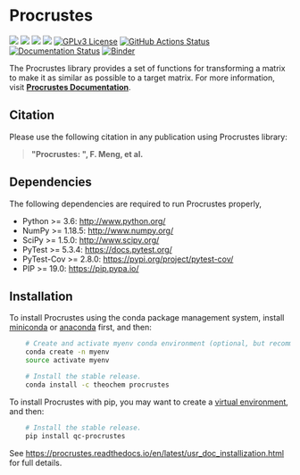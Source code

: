 Procrustes
==========

<a href='https://docs.python.org/3.6/'><img src='https://img.shields.io/badge/python-3.6-blue.svg'></a>
<a href='https://docs.python.org/3.7/'><img src='https://img.shields.io/badge/python-3.7-blue.svg'></a>
<a href='https://docs.python.org/3.8/'><img src='https://img.shields.io/badge/python-3.8-blue.svg'></a>
<a href='https://docs.python.org/3.9/'><img src='https://img.shields.io/badge/python-3.9-blue.svg'></a>
[![GPLv3 License](https://img.shields.io/badge/License-GPL%20v3-yellow.svg)](https://opensource.org/licenses/)
[![GitHub Actions Status](https://github.com/theochem/procrustes/actions/workflows/testing.yml/badge.svg?branch=master)](https://github.com/theochem/procrustes/actions)
[![Documentation Status](https://readthedocs.org/projects/procrustes/badge/?version=latest)](https://procrustes.readthedocs.io/en/latest/?badge=latest)
[![Binder](https://mybinder.org/badge_logo.svg)](https://mybinder.org/v2/gh/theochem/procrustes/master?filepath=docs%2Fnotebooks%2F)

The Procrustes library provides a set of functions for transforming a matrix to make it
as similar as possible to a target matrix. For more information, visit
[**Procrustes Documentation**](https://procrustes.readthedocs.io/en/latest/).


Citation
--------

Please use the following citation in any publication using Procrustes library:

> **"Procrustes: ", F. Meng, et al.**


Dependencies
------------

The following dependencies are required to run Procrustes properly,

* Python >= 3.6: http://www.python.org/
* NumPy >= 1.18.5: http://www.numpy.org/
* SciPy >= 1.5.0: http://www.scipy.org/
* PyTest >= 5.3.4: https://docs.pytest.org/
* PyTest-Cov >= 2.8.0: https://pypi.org/project/pytest-cov/
* PIP >= 19.0: https://pip.pypa.io/


Installation
------------

To install Procrustes using the conda package management system, install
[miniconda](https://conda.io/miniconda.html) or [anaconda](https://www.anaconda.com/download)
first, and then:

```bash
    # Create and activate myenv conda environment (optional, but recommended)
    conda create -n myenv
    source activate myenv

    # Install the stable release.
    conda install -c theochem procrustes
```

To install Procrustes with pip, you may want to create a
[virtual environment](https://docs.python.org/3/tutorial/venv.html), and then:


```bash
    # Install the stable release.
    pip install qc-procrustes
```

See https://procrustes.readthedocs.io/en/latest/usr_doc_installization.html for full details.

